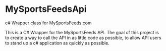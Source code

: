 # MySportsFeedsApi
c# Wrapper class for MySportsFeeds.com

This is a C# Wrapper for the MySportsFeeds API.  The goal of this project is to create a way to call the API in as little code as 
possible, to allow API users to stand up a c# application as quickly as possible.
